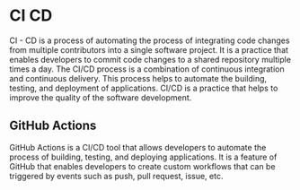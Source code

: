 # CI CD 

CI - CD is a process of automating the process of integrating code changes from multiple contributors 
into a single software project. It is a practice that enables developers to commit code changes to
a shared repository multiple times a day. The CI/CD process is a combination of continuous
integration and continuous delivery. This process helps to automate the building, testing, and
deployment of applications. CI/CD is a practice that helps to improve the quality of the software
development.

## GitHub Actions 

GitHub Actions is a CI/CD tool that allows developers to automate the process of building, testing,
and deploying applications. It is a feature of GitHub that enables developers to create custom
workflows that can be triggered by events such as push, pull request, issue, etc.